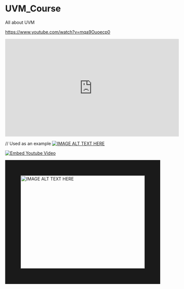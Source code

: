 # UVM_Course
All about UVM

https://www.youtube.com/watch?v=mqa9Ouoecp0

<iframe width="560" height="315" src="https://www.youtube.com/embed/mqa9Ouoecp0" title="YouTube video player" frameborder="0" allow="accelerometer; autoplay; clipboard-write; encrypted-media; gyroscope; picture-in-picture; web-share" allowfullscreen></iframe>


// Used as an example 
[![IMAGE ALT TEXT HERE](https://img.youtube.com/vi/YOUTUBE_VIDEO_ID_HERE/0.jpg)](https://www.youtube.com/watch?v=YOUTUBE_VIDEO_ID_HERE)

[![Embed Youtube Video](https://img.youtube.com/vi/mqa9Ouoecp0/0.jpg)](https://www.youtube.com/watch?v=mqa9Ouoecp0)

<a href="http://www.youtube.com/watch?feature=player_embedded&v=mqa9Ouoecp0
" target="_blank"><img src="http://img.youtube.com/vi/mqa9Ouoecp0/0.jpg" 
alt="IMAGE ALT TEXT HERE" width="400" height="300" border="50" /></a>
